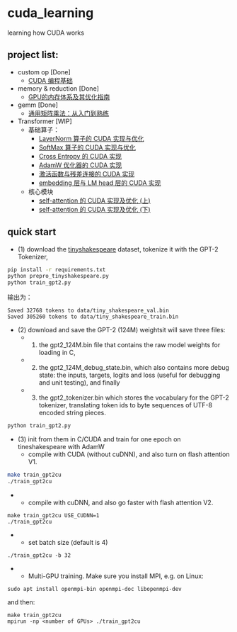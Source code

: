 # cuda_learning
learning how CUDA works


## project list:
- custom op [Done]
    - [CUDA 编程基础](https://zhuanlan.zhihu.com/p/645330027)
- memory & reduction [Done]
    - [GPU的内存体系及其优化指南](https://zhuanlan.zhihu.com/p/654027980)
- gemm [Done]
    - [通用矩阵乘法：从入门到熟练](https://zhuanlan.zhihu.com/p/657632577)
- Transformer [WIP]
    - 基础算子：
        - [LayerNorm 算子的 CUDA 实现与优化](https://zhuanlan.zhihu.com/p/694974164)
        - [SoftMax 算子的 CUDA 实现与优化](https://zhuanlan.zhihu.com/p/695307283)
        - [Cross Entropy 的 CUDA 实现](https://zhuanlan.zhihu.com/p/695594396)
        - [AdamW 优化器的 CUDA 实现](https://zhuanlan.zhihu.com/p/695611950)
        - [激活函数与残差连接的 CUDA 实现](https://zhuanlan.zhihu.com/p/695703671?)
        - [embedding 层与 LM head 层的 CUDA 实现](https://zhuanlan.zhihu.com/p/695785781)
    - 核心模块
        - [self-attention 的 CUDA 实现及优化 (上)](https://zhuanlan.zhihu.com/p/695898274)
        - [self-attention 的 CUDA 实现及优化 (下)](https://zhuanlan.zhihu.com/p/696197013)
    

## quick start
 - (1) download the [tinyshakespeare](https://raw.githubusercontent.com/karpathy/char-rnn/master/data/tinyshakespeare/input.txt) dataset, tokenize it with the GPT-2 Tokenizer, 

```bash
pip install -r requirements.txt
python prepro_tinyshakespeare.py
python train_gpt2.py
```

输出为：
```text
Saved 32768 tokens to data/tiny_shakespeare_val.bin
Saved 305260 tokens to data/tiny_shakespeare_train.bin
```


 - (2) download and save the GPT-2 (124M) weightsit will save three files: 
    - 1) the gpt2_124M.bin file that contains the raw model weights for loading in C, 
    - 2) the gpt2_124M_debug_state.bin, which also contains more debug state: the inputs, targets, logits and loss (useful for debugging and unit testing), and finally 
    - 3) the gpt2_tokenizer.bin which stores the vocabulary for the GPT-2 tokenizer, translating token ids to byte sequences of UTF-8 encoded string pieces. 

 ```bash
python train_gpt2.py
```


- (3) init from them in C/CUDA and train for one epoch on tineshakespeare with AdamW
    - compile with CUDA (without cuDNN), and also turn on flash attention V1. 
```bash
make train_gpt2cu
./train_gpt2cu
```
- 
    - compile with cuDNN, and also go faster with flash attention V2. 

```
make train_gpt2cu USE_CUDNN=1
./train_gpt2cu
```
- 
    - set batch size (default is 4)
```
./train_gpt2cu -b 32
```
- 
    - Multi-GPU training. Make sure you install MPI, e.g. on Linux:

```
sudo apt install openmpi-bin openmpi-doc libopenmpi-dev
```

and then:
```
make train_gpt2cu
mpirun -np <number of GPUs> ./train_gpt2cu
```


